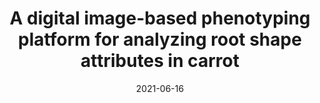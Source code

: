 ---
title: "A digital image-based phenotyping platform for analyzing root shape attributes in carrot"
collection: publications
permalink: /publication/2021_FIPS
date: 2021-06-16
venue: 'Frontiers in Plant Science'
link: 'https://doi.org/10.3389/fpls.2021.690031'
code: 'https://dataverse.harvard.edu/dataverse/carrot-market-class'
github: 'https://github.com/shbrainard/carrot-phenotyping'
paperurl: '/files/publications/2021FIPS.pdf'
citation: '<strong>Brainard S.H.</strong>, Bustamante J.A., Dawson J.C., Spalding E.P., and Goldman I.L. A Digital Image-Based Phenotyping Platform for Analyzing Root Shape Attributes in Carrot. <i>Front. Plant Sci.</i> (2021)'
---